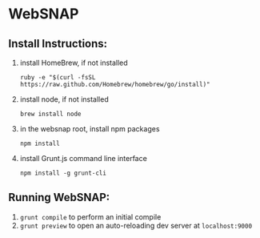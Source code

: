 WebSNAP
=======

Install Instructions:
---------------------

1. install HomeBrew, if not installed

    `ruby -e "$(curl -fsSL https://raw.github.com/Homebrew/homebrew/go/install)"`

2. install node, if not installed

    `brew install node`

3. in the websnap root, install npm packages

    `npm install`

4. install Grunt.js command line interface

    `npm install -g grunt-cli`

Running WebSNAP:
----------------

1. `grunt compile` to perform an initial compile
2. `grunt preview` to open an auto-reloading dev server at `localhost:9000`
